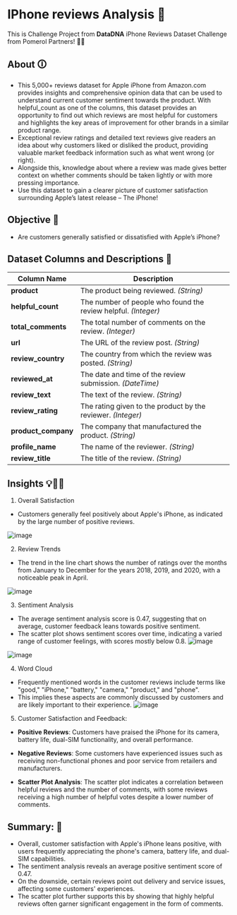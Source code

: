 # IPhone reviews Analysis 📱
This is Challenge Project from **DataDNA** iPhone Reviews Dataset Challenge from Pomerol Partners! 💪🏻

## About 🛈
* This 5,000+ reviews dataset for Apple iPhone from Amazon.com provides insights and comprehensive opinion data that can be used to understand current customer sentiment towards the product. With helpful_count as one of the columns, this dataset provides an opportunity to find out which reviews are most helpful for customers and highlights the key areas of improvement for other brands in a similar product range. 
* Exceptional review ratings and detailed text reviews give readers an idea about why customers liked or disliked the product, providing valuable market feedback information such as what went wrong (or right). 
* Alongside this, knowledge about where a review was made gives better context on whether comments should be taken lightly or with more pressing importance.
* Use this dataset to gain a clearer picture of customer satisfaction surrounding Apple’s latest release – The iPhone!

## Objective 🎯
* Are customers generally satisfied or dissatisfied with Apple’s iPhone?

## Dataset Columns and Descriptions 📝

| Column Name        | Description                                                     |
|--------------------|-----------------------------------------------------------------|
| **product**        | The product being reviewed. *(String)*                         |
| **helpful_count**  | The number of people who found the review helpful. *(Integer)* |
| **total_comments** | The total number of comments on the review. *(Integer)*        |
| **url**            | The URL of the review post. *(String)*                         |
| **review_country** | The country from which the review was posted. *(String)*       |
| **reviewed_at**    | The date and time of the review submission. *(DateTime)*       |
| **review_text**    | The text of the review. *(String)*                             |
| **review_rating**  | The rating given to the product by the reviewer. *(Integer)*   |
| **product_company**| The company that manufactured the product. *(String)*          |
| **profile_name**   | The name of the reviewer. *(String)*                           |
| **review_title**   | The title of the review. *(String)*                            |


## Insights 💡🧐🤔

1. Overall Satisfaction
* Customers generally feel positively about Apple's iPhone, as indicated by the large number of positive reviews.

![image](https://github.com/user-attachments/assets/8b5fb232-d2e8-4359-8880-c2c314e4fa48)

2. Review Trends
* The trend in the line chart shows the number of ratings over the months from January to December for the years 2018, 2019, and 2020, with a noticeable peak in April.

![image](https://github.com/user-attachments/assets/e65cd2bd-0a74-46ed-a646-b115f35e6653)

3. Sentiment Analysis
* The average sentiment analysis score is 0.47, suggesting that on average, customer feedback leans towards positive sentiment.
* The scatter plot shows sentiment scores over time, indicating a varied range of customer feelings, with scores mostly below 0.8.
![image](https://github.com/user-attachments/assets/2888c453-168b-4dba-9562-1dc649c58e70)

![image](https://github.com/user-attachments/assets/e182725e-96fe-4a5b-8bc6-dba9fbd5404b)

4. Word Cloud
* Frequently mentioned words in the customer reviews include terms like "good," "iPhone," "battery," "camera," "product," and "phone". 
* This implies these aspects are commonly discussed by customers and are likely important to their experience.
![image](https://github.com/user-attachments/assets/2bbbe822-00d6-4bd2-a20b-5c9f0e2b1e6f)

5. Customer Satisfaction and Feedback:

* **Positive Reviews**: Customers have praised the iPhone for its camera, battery life, dual-SIM functionality, and overall performance.

* **Negative Reviews**: Some customers have experienced issues such as receiving non-functional phones and poor service from retailers and manufacturers.

* **Scatter Plot Analysis**: The scatter plot indicates a correlation between helpful reviews and the number of comments, with some reviews receiving a high number of helpful votes despite a lower number of comments.

## Summary: 📃
* Overall, customer satisfaction with Apple's iPhone leans positive, with users frequently appreciating the phone's camera, battery life, and dual-SIM capabilities. 
* The sentiment analysis reveals an average positive sentiment score of 0.47. 
* On the downside, certain reviews point out delivery and service issues, affecting some customers' experiences. 
* The scatter plot further supports this by showing that highly helpful reviews often garner significant engagement in the form of comments.
